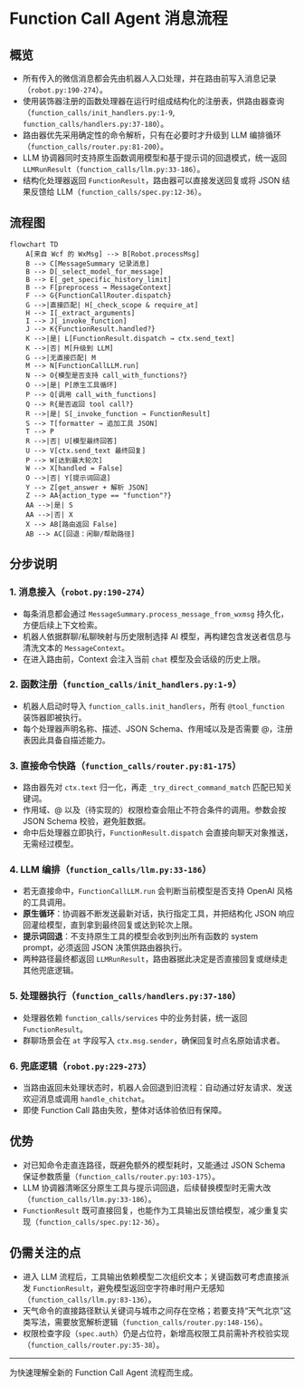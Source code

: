 # Function Call Agent 消息流程

## 概览
- 所有传入的微信消息都会先由机器人入口处理，并在路由前写入消息记录（`robot.py:190-274`）。
- 使用装饰器注册的函数处理器在运行时组成结构化的注册表，供路由器查询（`function_calls/init_handlers.py:1-9`, `function_calls/handlers.py:37-180`）。
- 路由器优先采用确定性的命令解析，只有在必要时才升级到 LLM 编排循环（`function_calls/router.py:81-200`）。
- LLM 协调器同时支持原生函数调用模型和基于提示词的回退模式，统一返回 `LLMRunResult`（`function_calls/llm.py:33-186`）。
- 结构化处理器返回 `FunctionResult`，路由器可以直接发送回复或将 JSON 结果反馈给 LLM（`function_calls/spec.py:12-36`）。

## 流程图
```mermaid
flowchart TD
    A[来自 Wcf 的 WxMsg] --> B[Robot.processMsg]
    B --> C[MessageSummary 记录消息]
    B --> D[_select_model_for_message]
    B --> E[_get_specific_history_limit]
    B --> F[preprocess → MessageContext]
    F --> G{FunctionCallRouter.dispatch}
    G -->|直接匹配| H[_check_scope & require_at]
    H --> I[_extract_arguments]
    I --> J[_invoke_function]
    J --> K{FunctionResult.handled?}
    K -->|是| L[FunctionResult.dispatch → ctx.send_text]
    K -->|否| M[升级到 LLM]
    G -->|无直接匹配| M
    M --> N[FunctionCallLLM.run]
    N --> O{模型是否支持 call_with_functions?}
    O -->|是| P[原生工具循环]
    P --> Q[调用 call_with_functions]
    Q --> R{是否返回 tool call?}
    R -->|是| S[_invoke_function → FunctionResult]
    S --> T[formatter → 追加工具 JSON]
    T --> P
    R -->|否| U[模型最终回答]
    U --> V[ctx.send_text 最终回复]
    P --> W[达到最大轮次]
    W --> X[handled = False]
    O -->|否| Y[提示词回退]
    Y --> Z[get_answer + 解析 JSON]
    Z --> AA{action_type == "function"?}
    AA -->|是| S
    AA -->|否| X
    X --> AB[路由返回 False]
    AB --> AC[回退：闲聊/帮助路径]
```

## 分步说明
### 1. 消息接入（`robot.py:190-274`）
- 每条消息都会通过 `MessageSummary.process_message_from_wxmsg` 持久化，方便后续上下文检索。
- 机器人依据群聊/私聊映射与历史限制选择 AI 模型，再构建包含发送者信息与清洗文本的 `MessageContext`。
- 在进入路由前，Context 会注入当前 `chat` 模型及会话级的历史上限。

### 2. 函数注册（`function_calls/init_handlers.py:1-9`）
- 机器人启动时导入 `function_calls.init_handlers`，所有 `@tool_function` 装饰器即被执行。
- 每个处理器声明名称、描述、JSON Schema、作用域以及是否需要 @，注册表因此具备自描述能力。

### 3. 直接命令快路（`function_calls/router.py:81-175`）
- 路由器先对 `ctx.text` 归一化，再走 `_try_direct_command_match` 匹配已知关键词。
- 作用域、@ 以及（待实现的）权限检查会阻止不符合条件的调用。参数会按 JSON Schema 校验，避免脏数据。
- 命中后处理器立即执行，`FunctionResult.dispatch` 会直接向聊天对象推送，无需经过模型。

### 4. LLM 编排（`function_calls/llm.py:33-186`）
- 若无直接命中，`FunctionCallLLM.run` 会判断当前模型是否支持 OpenAI 风格的工具调用。
- **原生循环**：协调器不断发送最新对话，执行指定工具，并把结构化 JSON 响应回灌给模型，直到拿到最终回复或达到轮次上限。
- **提示词回退**：不支持原生工具的模型会收到列出所有函数的 system prompt，必须返回 JSON 决策供路由器执行。
- 两种路径最终都返回 `LLMRunResult`，路由器据此决定是否直接回复或继续走其他兜底逻辑。

### 5. 处理器执行（`function_calls/handlers.py:37-180`）
- 处理器依赖 `function_calls/services` 中的业务封装，统一返回 `FunctionResult`。
- 群聊场景会在 `at` 字段写入 `ctx.msg.sender`，确保回复时点名原始请求者。

### 6. 兜底逻辑（`robot.py:229-273`）
- 当路由返回未处理状态时，机器人会回退到旧流程：自动通过好友请求、发送欢迎消息或调用 `handle_chitchat`。
- 即使 Function Call 路由失败，整体对话体验依旧有保障。

## 优势
- 对已知命令走直连路径，既避免额外的模型耗时，又能通过 JSON Schema 保证参数质量（`function_calls/router.py:103-175`）。
- LLM 协调器清晰区分原生工具与提示词回退，后续替换模型时无需大改（`function_calls/llm.py:33-186`）。
- `FunctionResult` 既可直接回复，也能作为工具输出反馈给模型，减少重复实现（`function_calls/spec.py:12-36`）。

## 仍需关注的点
- 进入 LLM 流程后，工具输出依赖模型二次组织文本；关键函数可考虑直接派发 `FunctionResult`，避免模型返回空字符串时用户无感知（`function_calls/llm.py:83-136`）。
- 天气命令的直接路径默认关键词与城市之间存在空格；若要支持“天气北京”这类写法，需要放宽解析逻辑（`function_calls/router.py:148-156`）。
- 权限检查字段（`spec.auth`）仍是占位符，新增高权限工具前需补齐校验实现（`function_calls/router.py:35-38`）。

---
为快速理解全新的 Function Call Agent 流程而生成。
